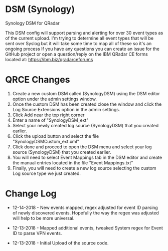 # DSM (Synology)
Synology DSM for QRadar

This DSM config will support parsing and alerting for over 30 event types as of the current upload. I'm trying to determine all event types that will be sent over Syslog but it will take some time to map all of these so it's an ongoing process If you have any questions you can create an issue for the GitHub project or open a question/reply on the IBM QRadar CE forms located at: https://ibm.biz/qradarceforums

# QRCE Changes
1. Create a new custom DSM called (SynologyDSM) using the DSM editor option under the admin settings window.
2. Once the custom DSM has been created close the window and click the Log Source Extensions option in the admin settings.
3. Click Add near the top right corner
4. Enter a name of "SynologyDSM_ext"
5. Select your newly created log source (SynologyDSM) that you created earlier.
6. Click the upload button and select the file "SynologyDSMCustom_ext.xml"
7. Click done and proceed to open the DSM menu and select your log source (SynologyDSM) that you created earlier.
8. You will need to select Event Mappings tab in the DSM editor and create the manual entries located in the file "Event Mappings.txt"
9. Finally, you will need to create a new log source selecting the custom Log source type we just created.

# Change Log
- 12-14-2018 - New events mapped, regex adjusted for event ID parsing of newly discovered events. Hopefully the way the regex was adjusted will help to be more universal.

- 12-13-2018 - Mapped additional events, tweaked System regex for Event ID to parse VPN events.

- 12-13-2018 - Initial Upload of the source code.
